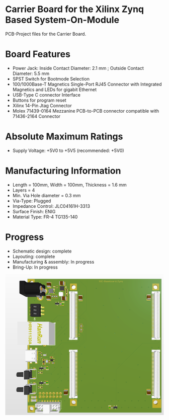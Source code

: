 # Carrier Board for the Xilinx Zynq Based System-On-Module

PCB-Project files for the Carrier Board.

# Board Features

- Power Jack: Inside Contact Diameter: 2.1 mm ;	Outside Contact Diameter: 	5.5 mm 
- SPST Switch for Bootmode Selection
- 100/1000Base-T Magnetics Single-Port RJ45 Connector with Integrated Magnetics and LEDs for gigabit Ethernet
- USB-Type C connector Interface
- Buttons for program reset
- Xilinx 14-Pin Jtag Connector
- Molex 71439-0164 Mezzanine PCB-to-PCB connector compatible with 71436-2164 Connector

# Absolute Maximum Ratings

- Supply Voltage: +5V0 to +5V5 (recommended: +5V0)

# Manufacturing Information

- Length = 100mm, Width = 100mm, Thickness = 1.6 mm
- Layers = 4
- Min. Via Hole diameter = 0.3 mm
- Via-Type: Plugged
- Impedance Control: JLC04161H-3313
- Surface Finish: ENIG
- Material Type: FR-4 TG135-140

# Progress

- Schematic design: complete
- Layouting: complete
- Manufacturing & assembly: In progress
- Bring-Up: In progress

![carrierIMG](https://github.com/myildirim6198/HighSpeedZynqHWPlattform/blob/main/ZynqCarrierBoard/Images/OverviewCarrier.png?raw=true)


